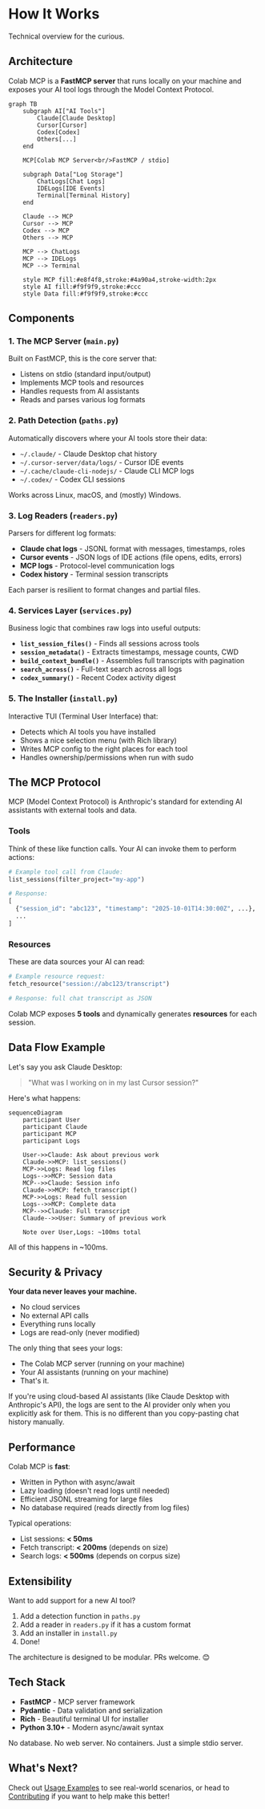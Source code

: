 # How It Works

Technical overview for the curious.

## Architecture

Colab MCP is a **FastMCP server** that runs locally on your machine and exposes your AI tool logs through the Model Context Protocol.

```mermaid
graph TB
    subgraph AI["AI Tools"]
        Claude[Claude Desktop]
        Cursor[Cursor]
        Codex[Codex]
        Others[...]
    end
    
    MCP[Colab MCP Server<br/>FastMCP / stdio]
    
    subgraph Data["Log Storage"]
        ChatLogs[Chat Logs]
        IDELogs[IDE Events]
        Terminal[Terminal History]
    end
    
    Claude --> MCP
    Cursor --> MCP
    Codex --> MCP
    Others --> MCP
    
    MCP --> ChatLogs
    MCP --> IDELogs
    MCP --> Terminal
    
    style MCP fill:#e8f4f8,stroke:#4a90a4,stroke-width:2px
    style AI fill:#f9f9f9,stroke:#ccc
    style Data fill:#f9f9f9,stroke:#ccc
```

## Components

### 1. The MCP Server (`main.py`)

Built on FastMCP, this is the core server that:

- Listens on stdio (standard input/output)
- Implements MCP tools and resources
- Handles requests from AI assistants
- Reads and parses various log formats

### 2. Path Detection (`paths.py`)

Automatically discovers where your AI tools store their data:

- `~/.claude/` - Claude Desktop chat history
- `~/.cursor-server/data/logs/` - Cursor IDE events  
- `~/.cache/claude-cli-nodejs/` - Claude CLI MCP logs
- `~/.codex/` - Codex CLI sessions

Works across Linux, macOS, and (mostly) Windows.

### 3. Log Readers (`readers.py`)

Parsers for different log formats:

- **Claude chat logs** - JSONL format with messages, timestamps, roles
- **Cursor events** - JSON logs of IDE actions (file opens, edits, errors)
- **MCP logs** - Protocol-level communication logs
- **Codex history** - Terminal session transcripts

Each parser is resilient to format changes and partial files.

### 4. Services Layer (`services.py`)

Business logic that combines raw logs into useful outputs:

- **`list_session_files()`** - Finds all sessions across tools
- **`session_metadata()`** - Extracts timestamps, message counts, CWD
- **`build_context_bundle()`** - Assembles full transcripts with pagination
- **`search_across()`** - Full-text search across all logs
- **`codex_summary()`** - Recent Codex activity digest

### 5. The Installer (`install.py`)

Interactive TUI (Terminal User Interface) that:

- Detects which AI tools you have installed
- Shows a nice selection menu (with Rich library)
- Writes MCP config to the right places for each tool
- Handles ownership/permissions when run with sudo

## The MCP Protocol

MCP (Model Context Protocol) is Anthropic's standard for extending AI assistants with external tools and data.

### Tools

Think of these like function calls. Your AI can invoke them to perform actions:

```python
# Example tool call from Claude:
list_sessions(filter_project="my-app")

# Response:
[
  {"session_id": "abc123", "timestamp": "2025-10-01T14:30:00Z", ...},
  ...
]
```

### Resources  

These are data sources your AI can read:

```python
# Example resource request:
fetch_resource("session://abc123/transcript")

# Response: full chat transcript as JSON
```

Colab MCP exposes **5 tools** and dynamically generates **resources** for each session.

## Data Flow Example

Let's say you ask Claude Desktop:

> "What was I working on in my last Cursor session?"

Here's what happens:

```mermaid
sequenceDiagram
    participant User
    participant Claude
    participant MCP
    participant Logs

    User->>Claude: Ask about previous work
    Claude->>MCP: list_sessions()
    MCP->>Logs: Read log files
    Logs-->>MCP: Session data
    MCP-->>Claude: Session info
    Claude->>MCP: fetch_transcript()
    MCP->>Logs: Read full session
    Logs-->>MCP: Complete data
    MCP-->>Claude: Full transcript
    Claude-->>User: Summary of previous work
    
    Note over User,Logs: ~100ms total
```

All of this happens in ~100ms. 

## Security & Privacy

**Your data never leaves your machine.**

- No cloud services
- No external API calls  
- Everything runs locally
- Logs are read-only (never modified)

The only thing that sees your logs:

- The Colab MCP server (running on your machine)
- Your AI assistants (running on your machine)
- That's it.

If you're using cloud-based AI assistants (like Claude Desktop with Anthropic's API), the logs are sent to the AI provider only when you explicitly ask for them. This is no different than you copy-pasting chat history manually.

## Performance

Colab MCP is **fast**:

- Written in Python with async/await
- Lazy loading (doesn't read logs until needed)
- Efficient JSONL streaming for large files
- No database required (reads directly from log files)

Typical operations:

- List sessions: **< 50ms**
- Fetch transcript: **< 200ms** (depends on size)
- Search logs: **< 500ms** (depends on corpus size)

## Extensibility

Want to add support for a new AI tool?

1. Add a detection function in `paths.py`
2. Add a reader in `readers.py` if it has a custom format
3. Add an installer in `install.py`
4. Done!

The architecture is designed to be modular. PRs welcome. 😊

## Tech Stack

- **FastMCP** - MCP server framework
- **Pydantic** - Data validation and serialization
- **Rich** - Beautiful terminal UI for installer
- **Python 3.10+** - Modern async/await syntax

No database. No web server. No containers. Just a simple stdio server.

## What's Next?

Check out [Usage Examples](usage-examples.md) to see real-world scenarios, or head to [Contributing](contributing.md) if you want to help make this better!


